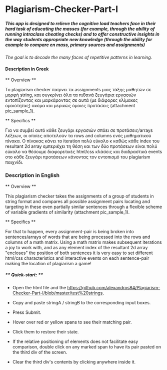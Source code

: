 # Plagiarism-Checker-Part-I

##### This app is designed to relieve the cognitive load teachers face in their hard task of educating the masses (for example, through the ability of running intraclass cheating checks) and to offer constructive insights in the way students appropriate new knowledge (through the ability for example to compare en mass, primary sources and assignments)

*The goal is to decode the many faces of repetitive patterns in learning.*

#### Description in Greek

** Overview **

To plagiarism checker παίρνει τα assignments μιας τάξης μαθητών σε μορφή string, και συγκρίνει όλα τα πιθανά ζευγάρια εργασιών εντοπίζοντας και μαρκάροντας σε αυτά (με διάφορες κλίμακες ομοιότητας) ακόμα και μερικώς όμοιες προτάσεις (attachment pic_sample_1). 

** Specifics **

Για να συμβεί αυτό κάθε ζευγάρι εργασιών σπάει σε προτάσεις/arrays λέξεων, οι οποίες αποτελούν τα rows and columns ενός μαθηματικού πίνακα. Ο πίνακας κάνει το iteration πολύ εύκολο κ καθώς κάθε index του resultant 2d array εμπεριέχει τη θέση και των δύο προτάσεων είναι πολύ εύκολο να θέσουμε διαφορετικές html/css κλάσεις και διαδραστικά events στο κάθε ζευγάρι προτάσεων κάνοντας τον εντοπισμό του plagiarism παιχνίδι.

### Description in English

** Overview **

This plagiarism checker takes the assignments of a group of students in string format and compares all possible assignment pairs locating and targeting in these even partially similar sentences through a flexible scheme of variable gradients of similarity (attachment pic_sample_1).

** Specifics **

For that to happen, every assignment-pair is being broken into sentences/arrays of words that are being processed into the rows and columns of a math matrix. Using a math matrix makes subsequent iterations a joy to work with, and as any element index of the resultant 2d array "encloses" the position of both sentences it is very easy to set different html/css characteristics and interactive events on each sentence-pair making the location of plagiarism a game! 

##### ** Quick-start: **

* Open the html file and the https://github.com/alexandros84/Plagiarism-Checker-Part-I/blob/master/test%20strings.

* Copy and paste stringA / stringB to the corresponding input boxes.

* Press Submit.

* Hover over red or yellow spans to see their matching pair. 

* Click them to restore their state.

* If the relative positioning of elements does not facilitate easy comparison, double click on any marked span to have its pair pasted on the third div of the screen. 

* Clear the third div's contents by clicking anywhere inside it.
